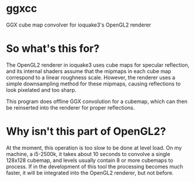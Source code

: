 # ggxcc
GGX cube map convolver for ioquake3's OpenGL2 renderer

# So what's this for?
The OpenGL2 renderer in ioquake3 uses cube maps for specular reflection, and its internal shaders assume that the mipmaps in each cube map correspond to a linear roughness scale.  However, the renderer uses a simple downsampling method for these mipmaps, causing reflections to look pixelated and too sharp.

This program does offline GGX convolution for a cubemap, which can then be reinserted into the renderer for proper reflections.

# Why isn't this part of OpenGL2?
At the moment, this operation is too slow to be done at level load.  On my machine, a i5-2500k, it takes about 10 seconds to convolve a single 128x128 cubemap, and levels usually contain 8 or more cubemaps to process.  If in the development of this tool the processing becomes much faster, it will be integrated into the OpenGL2 renderer, but not before.
